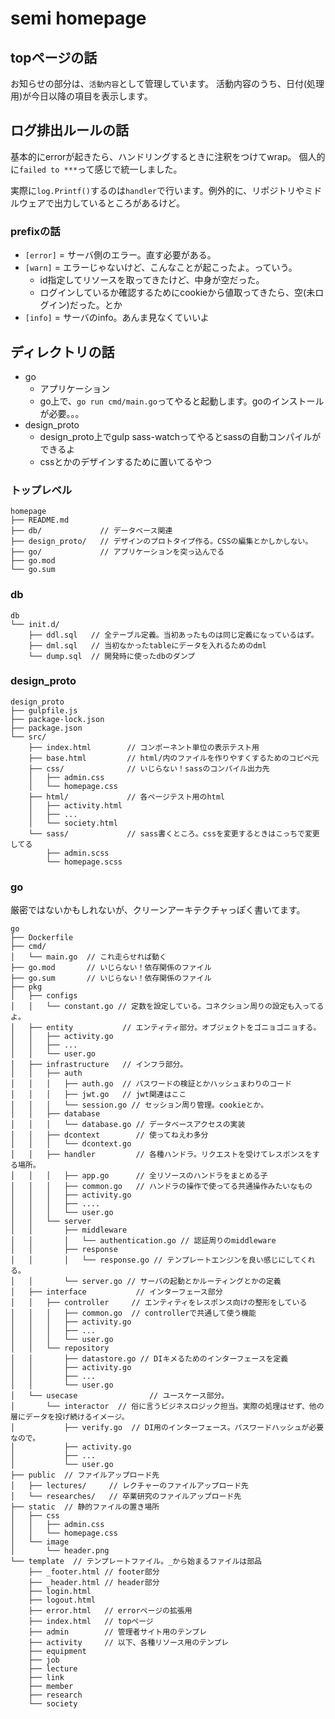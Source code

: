 # semi homepage

## topページの話
お知らせの部分は、`活動内容`として管理しています。
活動内容のうち、日付(処理用)が今日以降の項目を表示します。

## ログ排出ルールの話
基本的にerrorが起きたら、ハンドリングするときに注釈をつけてwrap。
個人的に`failed to ***`って感じで統一しました。

実際に`log.Printf()`するのは`handler`で行います。例外的に、リポジトリやミドルウェアで出力しているところがあるけど。

### prefixの話

- `[error]` = サーバ側のエラー。直す必要がある。
- `[warn]` = エラーじゃないけど、こんなことが起こったよ。っていう。
    - id指定してリソースを取ってきたけど、中身が空だった。
    - ログインしているか確認するためにcookieから値取ってきたら、空(未ログイン)だった。とか
- `[info]` = サーバのinfo。あんま見なくていいよ

## ディレクトリの話
- go
    - アプリケーション
    - go上で、`go run cmd/main.go`ってやると起動します。goのインストールが必要。。。
- design_proto
    - design_proto上でgulp sass-watchってやるとsassの自動コンパイルができるよ
    - cssとかのデザインするために置いてるやつ

### トップレベル

```
homepage
├── README.md
├── db/             // データベース関連
├── design_proto/   // デザインのプロトタイプ作る。CSSの編集とかしかしない。
├── go/             // アプリケーションを突っ込んでる
├── go.mod
└── go.sum
```

### db
```
db
└── init.d/
    ├── ddl.sql   // 全テーブル定義。当初あったものは同じ定義になっているはず。
    ├── dml.sql   // 当初なかったtableにデータを入れるためのdml
    └── dump.sql  // 開発時に使ったdbのダンプ
```

### design_proto
```
design_proto
├── gulpfile.js
├── package-lock.json
├── package.json
└── src/
    ├── index.html        // コンポーネント単位の表示テスト用
    ├── base.html         // html/内のファイルを作りやすくするためのコピペ元
    ├── css/              // いじらない！sassのコンパイル出力先
    │   ├── admin.css
    │   └── homepage.css
    ├── html/             // 各ページテスト用のhtml
    │   ├── activity.html
    │   ├── ...
    │   └── society.html
    └── sass/             // sass書くところ。cssを変更するときはこっちで変更してる
        ├── admin.scss
        └── homepage.scss
```

### go
厳密ではないかもしれないが、クリーンアーキテクチャっぽく書いてます。

```
go
├── Dockerfile
├── cmd/
│   └── main.go  // これ走らせれば動く
├── go.mod       // いじらない！依存関係のファイル
├── go.sum       // いじらない！依存関係のファイル
├── pkg
│   ├── configs
│   │   └── constant.go // 定数を設定している。コネクション周りの設定も入ってるよ。
│   ├── entity           // エンティティ部分。オブジェクトをゴニョゴニョする。
│   │   ├── activity.go
│   │   ├── ...
│   │   └── user.go
│   ├── infrastructure   // インフラ部分。
│   │   ├── auth
│   │   │   ├── auth.go  // パスワードの検証とかハッシュまわりのコード
│   │   │   ├── jwt.go   // jwt関連はここ
│   │   │   └── session.go // セッション周り管理。cookieとか。
│   │   ├── database
│   │   │   └── database.go // データベースアクセスの実装
│   │   ├── dcontext        // 使ってねえわ多分
│   │   │   └── dcontext.go
│   │   ├── handler         // 各種ハンドラ。リクエストを受けてレスポンスをする場所。
│   │   │   ├── app.go      // 全リソースのハンドラをまとめる子
│   │   │   ├── common.go   // ハンドラの操作で使ってる共通操作みたいなもの
│   │   │   ├── activity.go
│   │   │   ├── ....
│   │   │   └── user.go
│   │   └── server
│   │       ├── middleware
│   │       │   └── authentication.go // 認証周りのmiddleware
│   │       ├── response
│   │       │   └── response.go // テンプレートエンジンを良い感じにしてくれる。
│   │       └── server.go // サーバの起動とかルーティングとかの定義
│   ├── interface           // インターフェース部分
│   │   ├── controller     // エンティティをレスポンス向けの整形をしている
│   │   │   ├── common.go  // controllerで共通して使う機能
│   │   │   ├── activity.go
│   │   │   ├── ...
│   │   │   └── user.go
│   │   └── repository
│   │       ├── datastore.go // DIキメるためのインターフェースを定義
│   │       ├── activity.go
│   │       ├── ...
│   │       └── user.go
│   └── usecase                // ユースケース部分。
│       └── interactor  // 俗に言うビジネスロジック担当。実際の処理はせず、他の層にデータを投げ続けるイメージ。
│           ├── verify.go  // DI用のインターフェース。パスワードハッシュが必要なので。
│           ├── activity.go
│           ├── ...
│           └── user.go
├── public  // ファイルアップロード先
│   ├── lectures/     // レクチャーのファイルアップロード先
│   └── researches/   // 卒業研究のファイルアップロード先
├── static  // 静的ファイルの置き場所
│   ├── css
│   │   ├── admin.css
│   │   └── homepage.css
│   └── image
│       └── header.png
└── template  // テンプレートファイル。_から始まるファイルは部品
    ├── _footer.html // footer部分
    ├── _header.html // header部分
    ├── login.html
    ├── logout.html
    ├── error.html   // errorページの拡張用
    ├── index.html   // topページ
    ├── admin        // 管理者サイト用のテンプレ
    ├── activity     // 以下、各種リソース用のテンプレ
    ├── equipment
    ├── job
    ├── lecture
    ├── link
    ├── member
    ├── research
    └── society

```